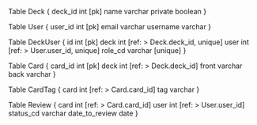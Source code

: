 Table Deck {
  deck_id int [pk]
  name varchar
  private boolean
}

Table User {
  user_id int [pk]
  email varchar
  username varchar
}

Table DeckUser {
  id int [pk]
  deck int [ref: > Deck.deck_id, unique]
  user int [ref: > User.user_id, unique]
  role_cd varchar [unique]
}

Table Card {
   card_id int [pk]
   deck int [ref: > Deck.deck_id]
   front varchar
   back varchar
}

Table CardTag {
  card int [ref: > Card.card_id]
  tag varchar
}

Table Review {
  card int [ref: > Card.card_id]
  user int [ref: > User.user_id]
  status_cd varchar
  date_to_review date
}